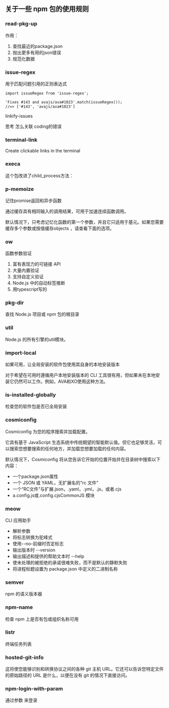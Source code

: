 ## 关于一些 npm 包的使用规则

### read-pkg-up

作用：
  1. 查找最近的package.json
  2. 抛出更多有用的json错误
  3. 规范化数据

### issue-regex

用于匹配问题引用的正则表达式

```
import issueRegex from 'issue-regex';

'Fixes #143 and avajs/ava#1023'.match(issueRegex());
//=> ['#143', 'avajs/ava#1023']

```

linkify-issues

思考 怎么关联 coding的错误

### terminal-link

Create clickable links in the terminal

### execa

这个包改进了child_process方法：

### p-memoize

记住promise返回和异步函数

通过缓存具有相同输入的调用结果，可用于加速连续函数调用。

默认情况下，只考虑记忆化函数的第一个参数，并且它只适用于基元。如果您需要缓存多个参数或按值缓存objects ，请查看下面的选项。

### ow

函数参数验证

1. 富有表现力的可链接 API
2. 大量内置验证
3. 支持自定义验证
4. Node.js 中的自动标签推断
5. 用typescript写的

### pkg-dir

查找 Node.js 项目或 npm 包的根目录


### util

Node.js 的所有引擎的util模块。

### import-local

如果可用，让全局安装的软件包使用其自身的本地安装版本

对于希望在可用时遵循用户本地安装版本的 CLI 工具很有用，但如果未在本地安装它仍然可以工作。例如，AVA和XO使用这种方法。

### is-installed-globally

检查您的软件包是否已全局安装

### cosmiconfig

Cosmiconfig 为您的程序搜索并加载配置。

它具有基于 JavaScript 生态系统中传统期望的智能默认值。但它也足够灵活，可以搜索您想要搜索的任何地方，并加载您想要加载的任何内容。

默认情况下，Cosmiconfig 将从您告诉它开始的位置开始并在目录树中搜索以下内容：

* 一个package.json属性
* 一个 JSON 或 YAML，无扩展名的“rc 文件”
* 一个“RC文件”与扩展.json，.yaml，.yml，.js，或者.cjs
* a.config.js或.config.cjsCommonJS 模块

### meow

CLI 应用助手

* 解析参数
* 将标志转换为驼峰式
* 使用--no-前缀时否定标志
* 输出版本时 --version
* 输出描述和提供的帮助文本时 --help
* 使未处理的被拒绝的承诺很难失败，而不是默认的静默失败
* 将进程标题设置为 package.json 中定义的二进制名称

### semver
npm 的语义版本器

### npm-name
检查 npm 上是否有包或组织名称可用

### listr

终端任务列表


### hosted-git-info
这将使您能够识别和转换协议之间的各种 git 主机 URL。它还可以告诉您特定文件的原始路径的 URL 是什么，以便在没有 git 的情况下直接访问。

### npm-login-with-param
通过参数 来登录